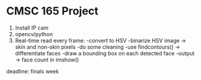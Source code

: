 # CMSC 165 Project
1. Install IP cam
2. opencv/python
3. Real-time
  read every frame:
    -convert to HSV
    -binarize HSV image -> skin and non-skin pixels
    -do some cleaning
    -use findcontours() -> differentiate faces
    -draw a bounding box on each detected face
    -output -> face count in imshow()
    
deadline: finals week
